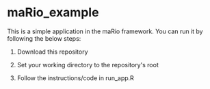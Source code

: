 # maRio_example

This is a simple application in the maRio framework.  You can run it by following the below steps:

1. Download this repository

2. Set your working directory to the repository's root

3. Follow the instructions/code in run_app.R
